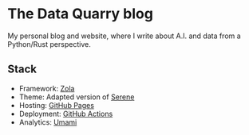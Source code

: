 # The Data Quarry blog

My personal blog and website, where I write about A.I. and data from a Python/Rust perspective.

## Stack

* Framework: [Zola](https://www.getzola.org/)
* Theme: Adapted version of [Serene](https://github.com/isunjn/serene)
* Hosting: [GitHub Pages](https://docs.github.com/en/pages/getting-started-with-github-pages/about-github-pages)
* Deployment: [GitHub Actions](https://docs.github.com/en/actions/learn-github-actions/understanding-github-actions)
* Analytics: [Umami](https://umami.is/)
